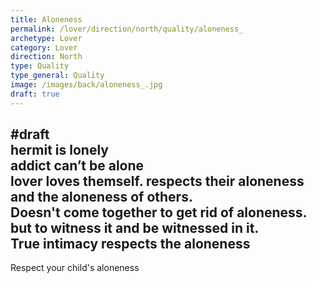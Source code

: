 ```yaml
---
title: Aloneness 
permalink: /lover/direction/north/quality/aloneness_
archetype: Lover
category: Lover
direction: North
type: Quality
type_general: Quality
image: /images/back/aloneness_.jpg
draft: true
---
```

#draft   
hermit is lonely   
addict can’t be alone  
lover loves themself. respects their aloneness and the aloneness of others.   
Doesn't come together to get rid of aloneness. but to witness it and be witnessed in it.   
True intimacy respects the aloneness  
---  
Respect your child's aloneness
